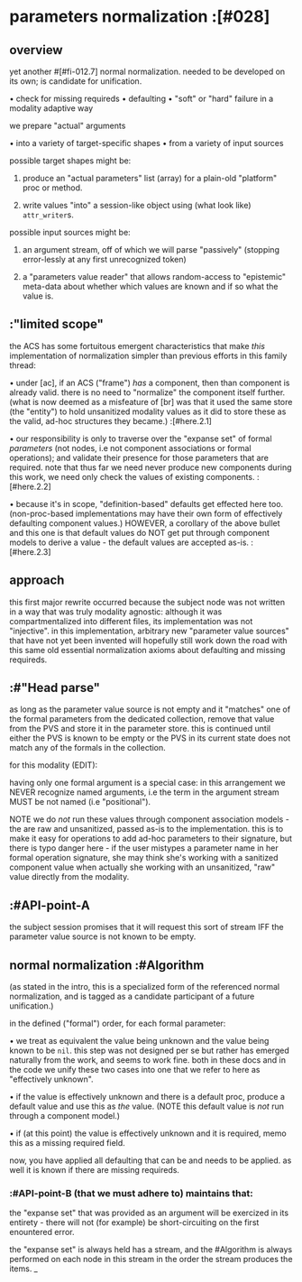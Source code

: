 # parameters normalization :[#028]


## overview

yet another #[#fi-012.7] normal normalization. needed to be developed
on its own; is candidate for unification.

  • check for missing requireds
  • defaulting
  • "soft" or "hard" failure in a modality adaptive way

we prepare "actual" arguments

  • into a variety of target-specific shapes
  • from a variety of input sources


possible target shapes might be:

  1) produce an "actual parameters" list (array) for a plain-old
     "platform" proc or method.

  2) write values "into" a session-like object using (what look
     like) `attr_writer`s.

possible input sources might be:

  1) an argument stream, off of which we will parse "passively"
     (stopping error-lessly at any first unrecognized token)

  2) a "parameters value reader" that allows random-access to
     "epistemic" meta-data about whether which values are known
     and if so what the value is.




## :"limited scope"

the ACS has some fortuitous emergent characteristics that make *this*
implementation of normalization simpler than previous efforts in this
family thread:

  • under [ac], if an ACS ("frame") *has* a component, then than
    component is already valid. there is no need to "normalize" the
    component itself further. (what is now deemed as a misfeature of
    [br] was that it used the same store (the "entity") to hold unsanitized
    modality values as it did to store these as the valid, ad-hoc
    structures they became.)
    :[#here.2.1]

  • our responsibility is only to traverse over the "expanse set"
    of formal *parameters* (not nodes, i.e not component associations
    or formal operations); and validate their presence for those
    parameters that are required. note that thus far we need never produce
    new components during this work, we need only check the values of
    existing components.
    :[#here.2.2]

  • because it's in scope, "definition-based" defaults get effected here
    too. (non-proc-based implementations may have their own form of
    effectively defaulting component values.) HOWEVER, a corollary of
    the above bullet and this one is that default values do NOT get
    put through component models to derive a value - the default values
    are accepted as-is.
    :[#here.2.3]




## approach

this first major rewrite occurred because the subject node was not written
in a way that was truly modality agnostic: although it was compartmentalized
into different files, its implementation was not "injective". in this
implementation, arbitrary new "parameter value sources" that have not yet
been invented will hopefully still work down the road with this same old
essential normalization axioms about defaulting and missing requireds.





## :#"Head parse"

as long as the parameter value source is not empty and it "matches"
one of the formal parameters from the dedicated collection, remove that
value from the PVS and store it in the parameter store. this is
continued until either the PVS is known to be empty or the PVS in
its current state does not match any of the formals in the collection.

for this modality (EDIT):

having only one formal argument is a special case: in this
arrangement we NEVER recognize named arguments, i.e the term
in the argument stream MUST be not named (i.e "positional").

NOTE we do *not* run these values through component association models -
the are raw and unsanitized, passed as-is to the implementation. this is
to make it easy for operations to add ad-hoc parameters to their
signature, but there is typo danger here - if the user mistypes a
parameter name in her formal operation signature, she may think she's
working with a sanitized component value when actually she working with
an unsanitized, "raw" value directly from the modality.





## :#API-point-A

the subject session promises that it will request this sort of stream IFF
the parameter value source is not known to be empty.




## normal normalization :#Algorithm

(as stated in the intro, this is a specialized form of the referenced
normal normalization, and is tagged as a candidate participant of a
future unification.)

in the defined ("formal") order, for each formal parameter:

  • we treat as equivalent the value being unknown and the value
    being known to be `nil`. this step was not designed per se but
    rather has emerged naturally from the work, and seems to work
    fine. both in these docs and in the code we unify these two
    cases into one that we refer to here as "effectively unknown".

  • if the value is effectively unknown and there is a default
    proc, produce a default value and use this as *the* value.
    (NOTE this default value is *not* run through a component model.)

  • if (at this point) the value is effectively unknown and it
    is required, memo this as a missing required field.

now, you have applied all defaulting that can be and needs to be
applied. as well it is known if there are missing requireds.




### :#API-point-B (that we must adhere to) maintains that:

the "expanse set" that was provided as an argument will be exercized in
its entirety - there will not (for example) be short-circuiting on the
first enountered error.

the "expanse set" is always held has a stream, and the #Algorithm
is always performed on each node in this stream in the order the
stream produces the items.
_

